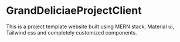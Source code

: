 # GrandDeliciaeProjectClient
This is a project template website built using MERN stack, Material ui, Tailwind css and completely customized components.
